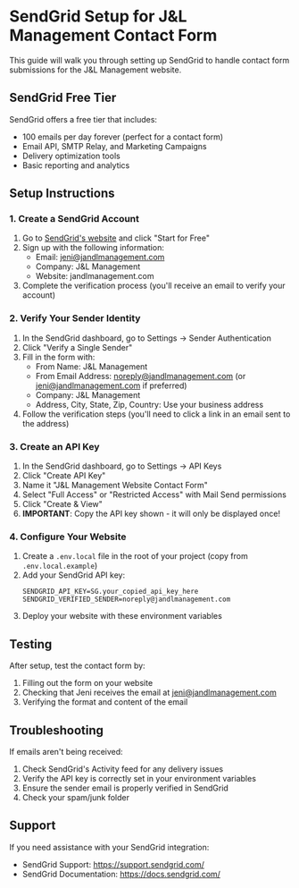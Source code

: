 # SendGrid Setup for J&L Management Contact Form

This guide will walk you through setting up SendGrid to handle contact form submissions for the J&L Management website.

## SendGrid Free Tier

SendGrid offers a free tier that includes:
- 100 emails per day forever (perfect for a contact form)
- Email API, SMTP Relay, and Marketing Campaigns
- Delivery optimization tools
- Basic reporting and analytics

## Setup Instructions

### 1. Create a SendGrid Account

1. Go to [SendGrid's website](https://sendgrid.com/) and click "Start for Free"
2. Sign up with the following information:
   - Email: jeni@jandlmanagement.com
   - Company: J&L Management
   - Website: jandlmanagement.com
3. Complete the verification process (you'll receive an email to verify your account)

### 2. Verify Your Sender Identity

1. In the SendGrid dashboard, go to Settings → Sender Authentication
2. Click "Verify a Single Sender"
3. Fill in the form with:
   - From Name: J&L Management
   - From Email Address: noreply@jandlmanagement.com (or jeni@jandlmanagement.com if preferred)
   - Company: J&L Management
   - Address, City, State, Zip, Country: Use your business address
4. Follow the verification steps (you'll need to click a link in an email sent to the address)

### 3. Create an API Key

1. In the SendGrid dashboard, go to Settings → API Keys
2. Click "Create API Key"
3. Name it "J&L Management Website Contact Form"
4. Select "Full Access" or "Restricted Access" with Mail Send permissions
5. Click "Create & View"
6. **IMPORTANT**: Copy the API key shown - it will only be displayed once!

### 4. Configure Your Website

1. Create a `.env.local` file in the root of your project (copy from `.env.local.example`)
2. Add your SendGrid API key:
   ```
   SENDGRID_API_KEY=SG.your_copied_api_key_here
   SENDGRID_VERIFIED_SENDER=noreply@jandlmanagement.com
   ```
3. Deploy your website with these environment variables

## Testing

After setup, test the contact form by:
1. Filling out the form on your website
2. Checking that Jeni receives the email at jeni@jandlmanagement.com
3. Verifying the format and content of the email

## Troubleshooting

If emails aren't being received:
1. Check SendGrid's Activity feed for any delivery issues
2. Verify the API key is correctly set in your environment variables
3. Ensure the sender email is properly verified in SendGrid
4. Check your spam/junk folder

## Support

If you need assistance with your SendGrid integration:
- SendGrid Support: https://support.sendgrid.com/
- SendGrid Documentation: https://docs.sendgrid.com/
